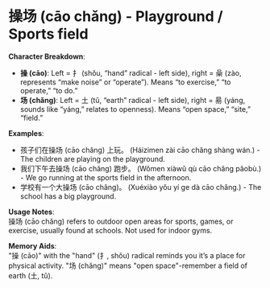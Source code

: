 # **操场 (cāo chǎng) - Playground / Sports field**

**Character Breakdown**:  
- **操 (cāo)**: Left = 扌 (shǒu, “hand” radical - left side), right = 喿 (zào, represents “make noise” or “operate”). Means “to exercise,” “to operate,” “to do.”  
- **场 (chǎng)**: Left = 土 (tǔ, “earth” radical - left side), right = 昜 (yáng, sounds like “yáng,” relates to openness). Means “open space,” “site,” “field.”

**Examples**:  
- 孩子们在操场 (cāo chǎng) 上玩。 (Háizimen zài cāo chǎng shàng wán.) - The children are playing on the playground.  
- 我们下午去操场 (cāo chǎng) 跑步。 (Wǒmen xiàwǔ qù cāo chǎng pǎobù.) - We go running at the sports field in the afternoon.  
- 学校有一个大操场 (cāo chǎng)。 (Xuéxiào yǒu yí ge dà cāo chǎng.) - The school has a big playground.

**Usage Notes**:  
操场 (cāo chǎng) refers to outdoor open areas for sports, games, or exercise, usually found at schools. Not used for indoor gyms.

**Memory Aids**:  
"操 (cāo)" with the "hand" (扌, shǒu) radical reminds you it’s a place for physical activity. "场 (chǎng)" means "open space"-remember a field of earth (土, tǔ).